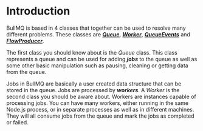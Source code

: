 # Introduction

BullMQ is based in 4 classes that together can be used to resolve many different problems. These classes are [_**Queue**_](https://api.docs.bullmq.io/classes/v4.Queue.html), [_**Worker**_](https://api.docs.bullmq.io/classes/v4.Worker.html), [_**QueueEvents**_](https://api.docs.bullmq.io/classes/v4.QueueEvents.html) and [_**FlowProducer**_](https://api.docs.bullmq.io/classes/v4.FlowProducer.html).

The first class you should know about is the _Queue_ class. This class represents a queue and can be used for adding _**jobs**_ to the queue as well as some other basic manipulation such as pausing, cleaning or getting data from the queue.

Jobs in BullMQ are basically a user created data structure that can be stored in the queue. Jobs are processed by _**workers**_. A _Worker_ is the second class you should be aware about. Workers are instances capable of processing jobs. You can have many workers, either running in the same Node.js process, or in separate processes as well as in different machines. They will all consume jobs from the queue and mark the jobs as completed or failed.
